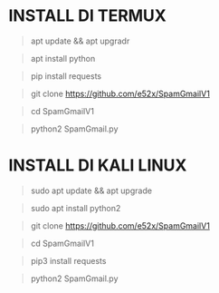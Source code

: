 # INSTALL DI TERMUX


> apt update && apt upgradr

> apt install python

> pip install requests

> git clone https://github.com/e52x/SpamGmailV1

> cd SpamGmailV1

> python2 SpamGmail.py




# INSTALL DI KALI LINUX


> sudo apt update && apt upgrade

> sudo apt install python2

> git clone https://github.com/e52x/SpamGmailV1

> cd SpamGmailV1

> pip3 install requests

> python2 SpamGmail.py
